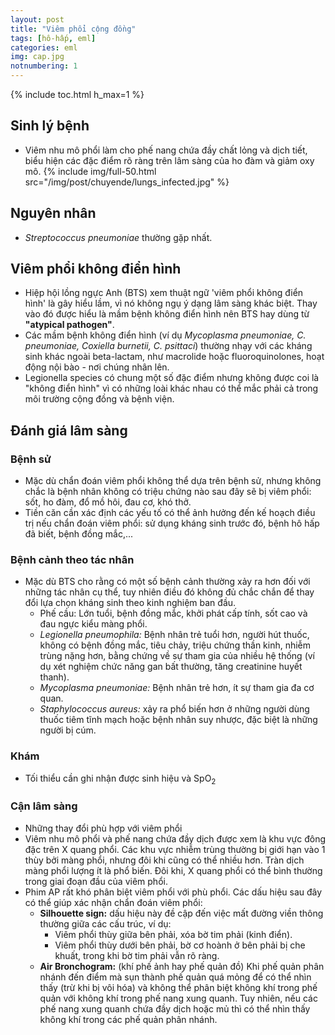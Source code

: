 ```yaml
---
layout: post
title: "Viêm phổi cộng đồng"
tags: [hô-hấp, eml]
categories: eml
img: cap.jpg
notnumbering: 1
---
```


{% include toc.html h_max=1 %}

## Sinh lý bệnh

- Viêm nhu mô phổi làm cho phế nang chứa đầy chất lỏng và dịch tiết, biểu hiện các đặc điểm rõ ràng trên lâm sàng của ho đàm và giảm oxy mô.
{% include img/full-50.html src="/img/post/chuyende/lungs_infected.jpg" %}

## Nguyên nhân
- *Streptococcus pneumoniae* thường gặp nhất.

## Viêm phổi không điển hình
- Hiệp hội lồng ngực Anh (BTS) xem thuật ngữ 'viêm phổi không điển hình' là gây hiểu lầm, vì nó không ngụ ý dạng lâm sàng khác biệt. Thay vào đó được hiểu là mầm bệnh không điển hình nên BTS hay dùng từ **"atypical pathogen"**.
- Các mầm bệnh không điển hình (ví dụ *Mycoplasma pneumoniae, C. pneumoniae, Coxiella burnetii, C. psittaci*) thường nhạy với các kháng sinh khác ngoài beta-lactam, như macrolide hoặc fluoroquinolones, hoạt động nội bào - nơi chúng nhân lên.
- Legionella species có chung một số đặc điểm nhưng không được coi là "không điển hình" vì có những loài khác nhau có thể mắc phải cả trong môi trường cộng đồng và bệnh viện.

## Đánh giá lâm sàng
### Bệnh sử
- Mặc dù chẩn đoán viêm phổi không thể dựa trên bệnh sử, nhưng không chắc là bệnh nhân không có triệu chứng nào sau đây sẽ bị viêm phổi: sốt, ho đàm, đổ mồ hôi, đau cơ, khó thở.
- Tiền căn cần xác định các yếu tố có thể ảnh hưởng đến kế hoạch điều trị nếu chẩn đoán viêm phổi: sử dụng kháng sinh trước đó, bệnh hô hấp đã biết, bệnh đồng mắc,...

### Bệnh cảnh theo tác nhân
- Mặc dù BTS cho rằng có một số bệnh cảnh thường xảy ra hơn đối với những tác nhân cụ thể, tuy nhiên điều đó không đủ chắc chắn để thay đổi lựa chọn kháng sinh theo kinh nghiệm ban đầu.
	- Phế cầu: Lớn tuổi, bệnh đồng mắc, khởi phát cấp tính, sốt cao và đau ngực kiểu màng phổi.
	- *Legionella pneumophila:* Bệnh nhân trẻ tuổi hơn, người hút thuốc, không có bệnh đồng mắc, tiêu chảy, triệu chứng thần kinh, nhiễm trùng nặng hơn, bằng chứng về sự tham gia của nhiều hệ thống (ví dụ xét nghiệm chức năng gan bất thường, tăng creatinine huyết thanh).
	- *Mycoplasma pneumoniae:* Bệnh nhân trẻ hơn, ít sự tham gia đa cơ quan.
	- *Staphylococcus aureus:* xảy ra phổ biến hơn ở những người dùng thuốc tiêm tĩnh mạch hoặc bệnh nhân suy nhược, đặc biệt là những người bị cúm.

### Khám
- Tối thiểu cần ghi nhận được sinh hiệu và SpO<sub>2</sub>

### Cận lâm sàng
- Những thay đổi phù hợp với viêm phổi
- Viêm nhu mô phổi và phế nang chứa đầy dịch được xem là khu vực đông đặc trên X quang phổi. Các khu vực nhiễm trùng thường bị giới hạn vào 1 thùy bởi màng phổi, nhưng đôi khi cũng có thể nhiều hơn. Tràn dịch màng phổi lượng ít là phổ biến. Đôi khi, X quang phổi có thể bình thường trong giai đoạn đầu của viêm phổi.
- Phim AP rất khó phân biệt viêm phổi với phù phổi. Các dấu hiệu sau đây có thể giúp xác nhận chẩn đoán viêm phổi:
	- **Silhouette sign:** dấu hiệu này đề cập đến việc mất đường viền thông thường giữa các cấu trúc, ví dụ:
		- Viêm phổi thùy giữa bên phải, xóa bờ tim phải (kinh điển).
		- Viêm phổi thùy dưới bên phải, bờ cơ hoành ở bên phải bị che khuất, trong khi bờ tim phải vẫn rõ ràng.
	- **Air Bronchogram:** (khí phế ảnh hay phế quản đồ) Khi phế quản phân nhánh đến điểm mà sụn thành phế quản quá mỏng để có thể nhìn thấy (trừ khi bị vôi hóa) và không thể phân biệt không khí trong phế quản với không khí trong phế nang xung quanh. Tuy nhiên, nếu các phế nang xung quanh chứa đầy dịch hoặc mủ thì có thể nhìn thấy không khí trong các phế quản phân nhánh.

	







